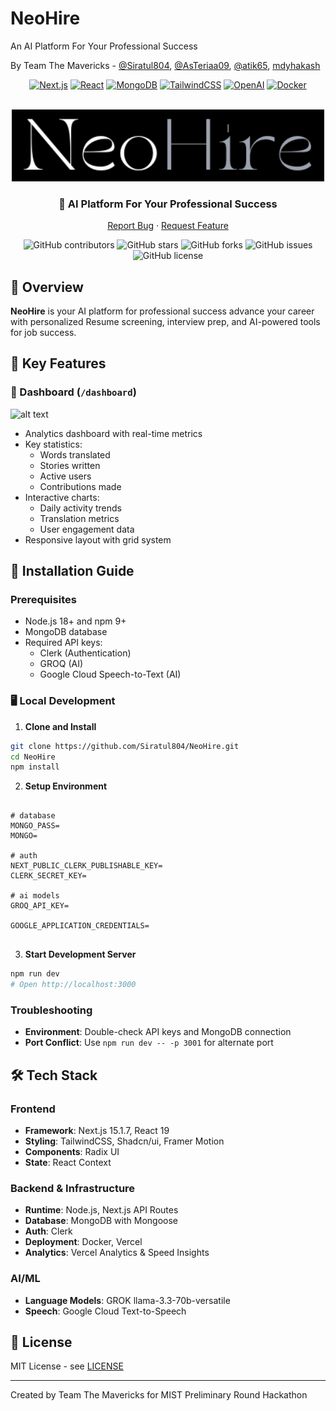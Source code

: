 # NeoHire

An AI Platform For Your Professional Success

By Team The Mavericks - [@Siratul804](https://github.com/Siratul804), [@AsTeriaa09](https://github.com/AsTeriaa09), [@atik65](https://github.com/atik65), [mdyhakash](https://github.com/mdyhakash)

<div align="center">

[![Next.js](https://img.shields.io/badge/Next.js-15-black?style=for-the-badge&logo=next.js)](https://nextjs.org/)
[![React](https://img.shields.io/badge/React-18-blue?style=for-the-badge&logo=react)](https://reactjs.org/)
[![MongoDB](https://img.shields.io/badge/MongoDB-Latest-green?style=for-the-badge&logo=mongodb)](https://www.mongodb.com/)
[![TailwindCSS](https://img.shields.io/badge/TailwindCSS-3-38B2AC?style=for-the-badge&logo=tailwind-css)](https://tailwindcss.com)
[![OpenAI](https://img.shields.io/badge/OpenAI-API-412991?style=for-the-badge&logo=openai)](https://openai.com)
[![Docker](https://img.shields.io/badge/Docker-Ready-2496ED?style=for-the-badge&logo=docker)](https://www.docker.com/)

<br />

  <img src="/public/neo.png" alt="ide" width="500"/>

### 🎯 AI Platform For Your Professional Success

[Report Bug](https://github.com/Siratul804/NeoHire/issues) · [Request Feature](https://github.com/Siratul804/NeoHire/issues)

![GitHub contributors](https://img.shields.io/github/contributors/Siratul804/NeoHire)
![GitHub stars](https://img.shields.io/github/stars/Siratul804/NeoHire)
![GitHub forks](https://img.shields.io/github/forks/Siratul804/NeoHire)
![GitHub issues](https://img.shields.io/github/issues/Siratul804/NeoHire)
![GitHub license](https://img.shields.io/github/license/Siratul804/NeoHire)

</div>

## 🌟 Overview

**NeoHire** is your AI platform for
professional success
advance your career with personalized Resume screening, interview prep, and AI-powered tools for job success.

## 🚀 Key Features

### 📍 Dashboard (`/dashboard`)

![alt text](public/screenshots/image.png)

- Analytics dashboard with real-time metrics
- Key statistics:
  - Words translated
  - Stories written
  - Active users
  - Contributions made
- Interactive charts:
  - Daily activity trends
  - Translation metrics
  - User engagement data
- Responsive layout with grid system

## 🚀 Installation Guide

### Prerequisites

- Node.js 18+ and npm 9+
- MongoDB database
- Required API keys:
  - Clerk (Authentication)
  - GROQ (AI)
  - Google Cloud Speech-to-Text (AI)

### 🖥️ Local Development

1. **Clone and Install**

```bash
git clone https://github.com/Siratul804/NeoHire.git
cd NeoHire
npm install
```

2. **Setup Environment**

```env

# database
MONGO_PASS=
MONGO=

# auth
NEXT_PUBLIC_CLERK_PUBLISHABLE_KEY=
CLERK_SECRET_KEY=

# ai models
GROQ_API_KEY=

GOOGLE_APPLICATION_CREDENTIALS=


```

3. **Start Development Server**

```bash
npm run dev
# Open http://localhost:3000
```

### Troubleshooting

- **Environment**: Double-check API keys and MongoDB connection
- **Port Conflict**: Use `npm run dev -- -p 3001` for alternate port

## 🛠️ Tech Stack

### Frontend

- **Framework**: Next.js 15.1.7, React 19
- **Styling**: TailwindCSS, Shadcn/ui, Framer Motion
- **Components**: Radix UI
- **State**: React Context

### Backend & Infrastructure

- **Runtime**: Node.js, Next.js API Routes
- **Database**: MongoDB with Mongoose
- **Auth**: Clerk
- **Deployment**: Docker, Vercel
- **Analytics**: Vercel Analytics & Speed Insights

### AI/ML

- **Language Models**: GROK llama-3.3-70b-versatile
- **Speech**: Google Cloud Text-to-Speech

## 📝 License

MIT License - see [LICENSE](LICENSE)

---

Created by Team The Mavericks for MIST Preliminary Round Hackathon
